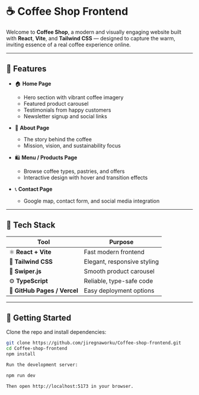 # ☕ Coffee Shop Frontend

Welcome to **Coffee Shop**, a modern and visually engaging website built with **React**, **Vite**, and **Tailwind CSS** — designed to capture the warm, inviting essence of a real coffee experience online.

---

## 🌟 Features

- 🏠 **Home Page**
  - Hero section with vibrant coffee imagery
  - Featured product carousel
  - Testimonials from happy customers  
  - Newsletter signup and social links

- 📖 **About Page**
  - The story behind the coffee
  - Mission, vision, and sustainability focus

- 🛍️ **Menu / Products Page**
  - Browse coffee types, pastries, and offers
  - Interactive design with hover and transition effects

- 📞 **Contact Page**
  - Google map, contact form, and social media integration

---

## 🧰 Tech Stack

| Tool | Purpose |
|------|----------|
| ⚛️ **React + Vite** | Fast modern frontend |
| 🎨 **Tailwind CSS** | Elegant, responsive styling |
| 🧩 **Swiper.js** | Smooth product carousel |
| ⚙️ **TypeScript** | Reliable, type-safe code |
| 🚀 **GitHub Pages / Vercel** | Easy deployment options |

---

## 🚀 Getting Started

Clone the repo and install dependencies:

```bash
git clone https://github.com/jiregnaworku/Coffee-shop-frontend.git
cd Coffee-shop-frontend
npm install

Run the development server:

npm run dev

Then open http://localhost:5173 in your browser.
